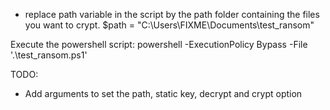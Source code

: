 - replace path variable in the script by the path folder containing the files you want to crypt.
$path = "C:\Users\FIXME\Documents\test_ransom"

Execute the powershell script: powershell -ExecutionPolicy Bypass -File '.\test_ransom.ps1'

TODO:
- Add arguments to set the path, static key, decrypt and crypt option
